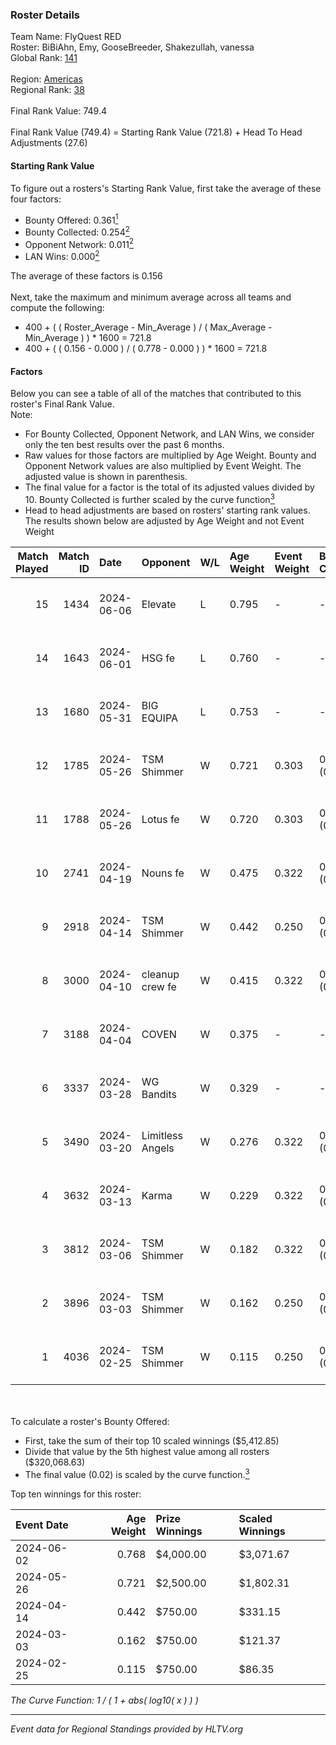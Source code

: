 ### Roster Details<br />
Team Name: FlyQuest RED<br />
Roster: BiBiAhn, Emy, GooseBreeder, Shakezullah, vanessa<br />
Global Rank: [141](../standings_global.md)<br />
<br />
Region: [Americas]( ../standings_americas.md)<br />
Regional Rank: [38]( ../standings_americas.md)<br />
<br />
Final Rank Value:  749.4<br />
<br />
Final Rank Value (749.4) = Starting Rank Value (721.8) + Head To Head Adjustments (27.6)<br />

#### Starting Rank Value<br />
To figure out a rosters's Starting Rank Value, first take the average of these four factors:<br />
- Bounty Offered: 0.361[<sup>1</sup>](#table2)
- Bounty Collected: 0.254[<sup>2</sup>](#table1)
- Opponent Network: 0.011[<sup>2</sup>](#table1)
- LAN Wins: 0.000[<sup>2</sup>](#table1)

The average of these factors is 0.156<br />
<br />
Next, take the maximum and minimum average across all teams and compute the following:<br />
- 400 + ( ( Roster_Average - Min_Average ) / ( Max_Average - Min_Average ) ) * 1600 = 721.8
- 400 + ( ( 0.156 - 0.000 ) / ( 0.778 - 0.000 ) ) * 1600 = 721.8


#### Factors<br />
Below you can see a table of all of the matches that contributed to this roster's Final Rank Value.<br />
Note:<br />

- For Bounty Collected, Opponent Network, and LAN Wins, we consider only the ten best results over the past 6 months.
- Raw values for those factors are multiplied by Age Weight. Bounty and Opponent Network values are also multiplied by Event Weight. The adjusted value is shown in parenthesis.
- The final value for a factor is the total of its adjusted values divided by 10. Bounty Collected is further scaled by the curve function[<sup>3</sup>](#curveFunction)
- Head to head adjustments are based on rosters' starting rank values. The results shown below are adjusted by Age Weight and not Event Weight
<span id="table1"></span><br />


| Match Played | Match ID | Date       | Opponent         | W/L | Age Weight | Event Weight | Bounty Collected | Opponent Network | LAN Wins  | H2H Adj. | Roster                                           |
| -: | -: | :- | :- | :- | :- | :- | :- | :- | :- | -: | :- |
|           15 |     1434 | 2024-06-06 | Elevate          | L   | 0.795      | -            | -                | -                | -         |    -5.21 | BiBiAhn, Emy, GooseBreeder, Shakezullah, vanessa |
|           14 |     1643 | 2024-06-01 | HSG fe           | L   | 0.760      | -            | -                | -                | -         |    -9.58 | BiBiAhn, Emy, GooseBreeder, Kaoday, vanessa      |
|           13 |     1680 | 2024-05-31 | BIG EQUIPA       | L   | 0.753      | -            | -                | -                | -         |   -11.53 | BiBiAhn, Emy, GooseBreeder, Kaoday, vanessa      |
|           12 |     1785 | 2024-05-26 | TSM Shimmer      | W   | 0.721      | 0.303        | 0.020 (0.004)    | 0.191 (0.042)    | 0 (0.000) |    10.47 | BiBiAhn, Emy, GooseBreeder, Kaoday, vanessa      |
|           11 |     1788 | 2024-05-26 | Lotus fe         | W   | 0.720      | 0.303        | 0.004 (0.001)    | 0.037 (0.008)    | 0 (0.000) |     7.81 | BiBiAhn, Emy, GooseBreeder, Kaoday, vanessa      |
|           10 |     2741 | 2024-04-19 | Nouns fe         | W   | 0.475      | 0.322        | 0.003 (0.001)    | 0.032 (0.005)    | 0 (0.000) |     5.20 | BiBiAhn, Emy, GooseBreeder, Kaoday, vanessa      |
|            9 |     2918 | 2024-04-14 | TSM Shimmer      | W   | 0.442      | 0.250        | 0.020 (0.002)    | 0.191 (0.021)    | 0 (0.000) |     6.58 | BiBiAhn, Emy, GooseBreeder, Kaoday, vanessa      |
|            8 |     3000 | 2024-04-10 | cleanup crew fe  | W   | 0.415      | 0.322        | 0.002 (0.000)    | 0.020 (0.003)    | 0 (0.000) |     4.43 | BiBiAhn, Emy, GooseBreeder, Kaoday, vanessa      |
|            7 |     3188 | 2024-04-04 | COVEN            | W   | 0.375      | -            | -                | -                | 0 (0.000) |     2.71 | BiBiAhn, Emy, GooseBreeder, Kaoday, vanessa      |
|            6 |     3337 | 2024-03-28 | WG Bandits       | W   | 0.329      | -            | -                | -                | 0 (0.000) |     3.52 | BiBiAhn, Emy, GooseBreeder, Kaoday, vanessa      |
|            5 |     3490 | 2024-03-20 | Limitless Angels | W   | 0.276      | 0.322        | 0.003 (0.000)    | 0.045 (0.004)    | 0 (0.000) |     3.37 | BiBiAhn, Emy, GooseBreeder, Kaoday, vanessa      |
|            4 |     3632 | 2024-03-13 | Karma            | W   | 0.229      | 0.322        | 0.004 (0.000)    | 0.068 (0.005)    | 0 (0.000) |     2.88 | BiBiAhn, Emy, GooseBreeder, Kaoday, vanessa      |
|            3 |     3812 | 2024-03-06 | TSM Shimmer      | W   | 0.182      | 0.322        | 0.020 (0.001)    | 0.191 (0.011)    | 0 (0.000) |     2.73 | BiBiAhn, Emy, GooseBreeder, Kaoday, vanessa      |
|            2 |     3896 | 2024-03-03 | TSM Shimmer      | W   | 0.162      | 0.250        | 0.020 (0.001)    | 0.191 (0.008)    | -         |     2.46 | BiBiAhn, Emy, GooseBreeder, Kaoday, vanessa      |
|            1 |     4036 | 2024-02-25 | TSM Shimmer      | W   | 0.115      | 0.250        | 0.020 (0.001)    | 0.191 (0.005)    | -         |     1.77 | BiBiAhn, Emy, GooseBreeder, Kaoday, vanessa      |

<br />
<span id="table2"></span><br />
To calculate a roster's Bounty Offered:<br />

- First, take the sum of their top 10 scaled winnings ($5,412.85)
- Divide that value by the 5th highest value among all rosters ($320,068.63)
- The final value (0.02) is scaled by the curve function.[<sup>3</sup>](#curveFunction)

Top ten winnings for this roster:<br />

| Event Date | Age Weight | Prize Winnings | Scaled Winnings |
| :- | -: | :- | :- |
| 2024-06-02 |      0.768 | $4,000.00      | $3,071.67       |
| 2024-05-26 |      0.721 | $2,500.00      | $1,802.31       |
| 2024-04-14 |      0.442 | $750.00        | $331.15         |
| 2024-03-03 |      0.162 | $750.00        | $121.37         |
| 2024-02-25 |      0.115 | $750.00        | $86.35          |


<span id="curveFunction"></span>_The Curve Function: 1 / ( 1 + abs( log10( x ) ) )_<br />

---
_Event data for Regional Standings provided by HLTV.org_<br />
